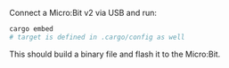 Connect a Micro:Bit v2 via USB and run:

```bash
cargo embed  
# target is defined in .cargo/config as well
```

This should build a binary file and flash it to the Micro:Bit.

